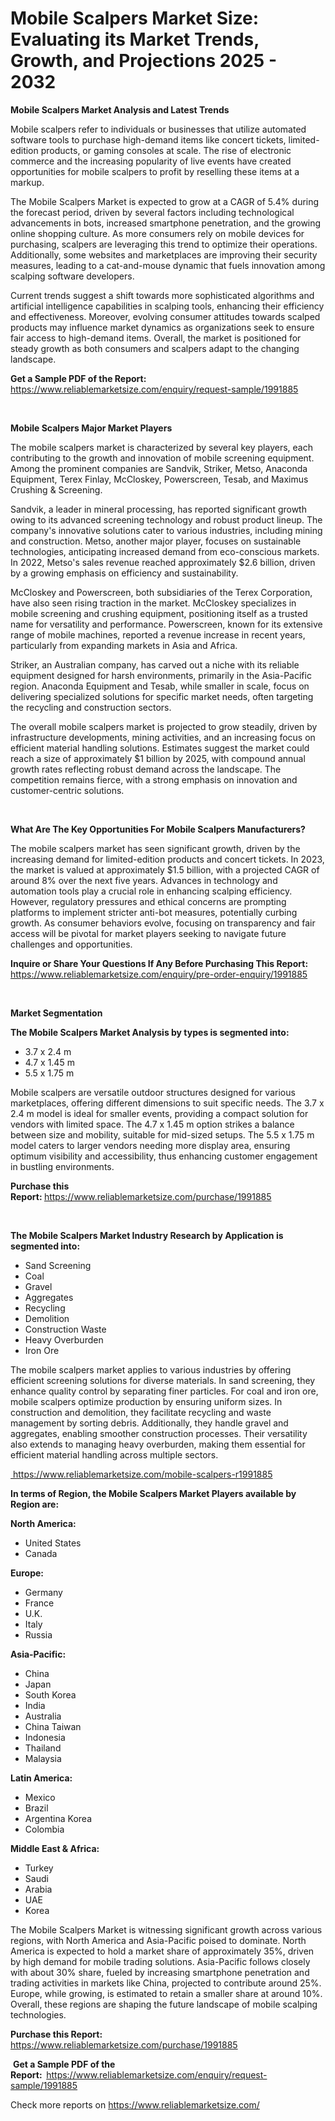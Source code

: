 <p><h1>Mobile Scalpers Market Size: Evaluating its Market Trends, Growth, and Projections 2025 - 2032</h1></p><p><strong>Mobile Scalpers Market Analysis and Latest Trends</strong></p>
<p><p>Mobile scalpers refer to individuals or businesses that utilize automated software tools to purchase high-demand items like concert tickets, limited-edition products, or gaming consoles at scale. The rise of electronic commerce and the increasing popularity of live events have created opportunities for mobile scalpers to profit by reselling these items at a markup. </p><p>The Mobile Scalpers Market is expected to grow at a CAGR of 5.4% during the forecast period, driven by several factors including technological advancements in bots, increased smartphone penetration, and the growing online shopping culture. As more consumers rely on mobile devices for purchasing, scalpers are leveraging this trend to optimize their operations. Additionally, some websites and marketplaces are improving their security measures, leading to a cat-and-mouse dynamic that fuels innovation among scalping software developers. </p><p>Current trends suggest a shift towards more sophisticated algorithms and artificial intelligence capabilities in scalping tools, enhancing their efficiency and effectiveness. Moreover, evolving consumer attitudes towards scalped products may influence market dynamics as organizations seek to ensure fair access to high-demand items. Overall, the market is positioned for steady growth as both consumers and scalpers adapt to the changing landscape.</p></p>
<p><strong>Get a Sample PDF of the Report:&nbsp;</strong> <a href="https://www.reliablemarketsize.com/enquiry/request-sample/1991885?utm_campaign=2936&utm_medium=2&utm_source=Github&utm_content=ia&utm_term=08042025&utm_id=mobile-scalpers">https://www.reliablemarketsize.com/enquiry/request-sample/1991885</a></p>
<p>&nbsp;</p>
<p><strong>Mobile Scalpers Major Market Players</strong></p>
<p><p>The mobile scalpers market is characterized by several key players, each contributing to the growth and innovation of mobile screening equipment. Among the prominent companies are Sandvik, Striker, Metso, Anaconda Equipment, Terex Finlay, McCloskey, Powerscreen, Tesab, and Maximus Crushing & Screening.</p><p>Sandvik, a leader in mineral processing, has reported significant growth owing to its advanced screening technology and robust product lineup. The company's innovative solutions cater to various industries, including mining and construction. Metso, another major player, focuses on sustainable technologies, anticipating increased demand from eco-conscious markets. In 2022, Metso's sales revenue reached approximately $2.6 billion, driven by a growing emphasis on efficiency and sustainability.</p><p>McCloskey and Powerscreen, both subsidiaries of the Terex Corporation, have also seen rising traction in the market. McCloskey specializes in mobile screening and crushing equipment, positioning itself as a trusted name for versatility and performance. Powerscreen, known for its extensive range of mobile machines, reported a revenue increase in recent years, particularly from expanding markets in Asia and Africa.</p><p>Striker, an Australian company, has carved out a niche with its reliable equipment designed for harsh environments, primarily in the Asia-Pacific region. Anaconda Equipment and Tesab, while smaller in scale, focus on delivering specialized solutions for specific market needs, often targeting the recycling and construction sectors.</p><p>The overall mobile scalpers market is projected to grow steadily, driven by infrastructure developments, mining activities, and an increasing focus on efficient material handling solutions. Estimates suggest the market could reach a size of approximately $1 billion by 2025, with compound annual growth rates reflecting robust demand across the landscape. The competition remains fierce, with a strong emphasis on innovation and customer-centric solutions.</p></p>
<p>&nbsp;</p>
<p><strong>What Are The Key Opportunities For Mobile Scalpers Manufacturers?</strong></p>
<p><p>The mobile scalpers market has seen significant growth, driven by the increasing demand for limited-edition products and concert tickets. In 2023, the market is valued at approximately $1.5 billion, with a projected CAGR of around 8% over the next five years. Advances in technology and automation tools play a crucial role in enhancing scalping efficiency. However, regulatory pressures and ethical concerns are prompting platforms to implement stricter anti-bot measures, potentially curbing growth. As consumer behaviors evolve, focusing on transparency and fair access will be pivotal for market players seeking to navigate future challenges and opportunities.</p></p>
<p><strong>Inquire or Share Your Questions If Any Before Purchasing This Report:</strong> <a href="https://www.reliablemarketsize.com/enquiry/pre-order-enquiry/1991885?utm_campaign=2936&utm_medium=2&utm_source=Github&utm_content=ia&utm_term=08042025&utm_id=mobile-scalpers">https://www.reliablemarketsize.com/enquiry/pre-order-enquiry/1991885</a></p>
<p>&nbsp;</p>
<p><strong>Market Segmentation</strong></p>
<p><strong>The Mobile Scalpers Market Analysis by types is segmented into:</strong></p>
<p><ul><li>3.7 x 2.4 m</li><li>4.7 x 1.45 m</li><li>5.5 x 1.75 m</li></ul></p>
<p><p>Mobile scalpers are versatile outdoor structures designed for various marketplaces, offering different dimensions to suit specific needs. The 3.7 x 2.4 m model is ideal for smaller events, providing a compact solution for vendors with limited space. The 4.7 x 1.45 m option strikes a balance between size and mobility, suitable for mid-sized setups. The 5.5 x 1.75 m model caters to larger vendors needing more display area, ensuring optimum visibility and accessibility, thus enhancing customer engagement in bustling environments.</p></p>
<p><strong>Purchase this Report:&nbsp;</strong><a href="https://www.reliablemarketsize.com/purchase/1991885?utm_campaign=2936&utm_medium=2&utm_source=Github&utm_content=ia&utm_term=08042025&utm_id=mobile-scalpers">https://www.reliablemarketsize.com/purchase/1991885</a></p>
<p>&nbsp;</p>
<p><strong>The Mobile Scalpers Market Industry Research by Application is segmented into:</strong></p>
<p><ul><li>Sand Screening</li><li>Coal</li><li>Gravel</li><li>Aggregates</li><li>Recycling</li><li>Demolition</li><li>Construction Waste</li><li>Heavy Overburden</li><li>Iron Ore</li></ul></p>
<p><p>The mobile scalpers market applies to various industries by offering efficient screening solutions for diverse materials. In sand screening, they enhance quality control by separating finer particles. For coal and iron ore, mobile scalpers optimize production by ensuring uniform sizes. In construction and demolition, they facilitate recycling and waste management by sorting debris. Additionally, they handle gravel and aggregates, enabling smoother construction processes. Their versatility also extends to managing heavy overburden, making them essential for efficient material handling across multiple sectors.</p></p>
<p><a href="https://www.reliablemarketsize.com/mobile-scalpers-r1991885?utm_campaign=2936&utm_medium=2&utm_source=Github&utm_content=ia&utm_term=08042025&utm_id=mobile-scalpers">&nbsp;https://www.reliablemarketsize.com/mobile-scalpers-r1991885</a></p>
<p><strong>In terms of Region, the Mobile Scalpers Market Players available by Region are:</strong></p>
<p>
    <p> <strong> North America: </strong>
        <ul>
            <li>United States</li>
            <li>Canada</li>
        </ul>
        </p> 
    <p> <strong> Europe: </strong>
        <ul>
            <li>Germany</li>
            <li>France</li>
            <li>U.K.</li>
            <li>Italy</li>
            <li>Russia</li>
        </ul>
        </p> 
    <p> <strong> Asia-Pacific: </strong>
        <ul>
            <li>China</li>
            <li>Japan</li>
            <li>South Korea</li>
            <li>India</li>
            <li>Australia</li>
            <li>China Taiwan</li>
            <li>Indonesia</li>
            <li>Thailand</li>
            <li>Malaysia</li>
        </ul>
        </p> 
    <p> <strong> Latin America: </strong>
        <ul>
            <li>Mexico</li>
            <li>Brazil</li>
            <li>Argentina Korea</li>
            <li>Colombia</li>
        </ul>
        </p> 
    <p> <strong> Middle East & Africa: </strong>
        <ul>
            <li>Turkey</li>
            <li>Saudi</li>
            <li>Arabia</li>
            <li>UAE</li>
            <li>Korea</li>
        </ul>
    </p>
    </p>
<p><p>The Mobile Scalpers Market is witnessing significant growth across various regions, with North America and Asia-Pacific poised to dominate. North America is expected to hold a market share of approximately 35%, driven by high demand for mobile trading solutions. Asia-Pacific follows closely with about 30% share, fueled by increasing smartphone penetration and trading activities in markets like China, projected to contribute around 25%. Europe, while growing, is estimated to retain a smaller share at around 10%. Overall, these regions are shaping the future landscape of mobile scalping technologies.</p></p>
<p><strong>Purchase this Report: </strong><a href="https://www.reliablemarketsize.com/purchase/1991885?utm_campaign=2936&utm_medium=2&utm_source=Github&utm_content=ia&utm_term=08042025&utm_id=mobile-scalpers">https://www.reliablemarketsize.com/purchase/1991885</a></p>
<p>&nbsp;<strong>Get a Sample PDF of the Report:&nbsp;&nbsp;</strong><a href="https://www.reliablemarketsize.com/enquiry/request-sample/1991885?utm_campaign=2936&utm_medium=2&utm_source=Github&utm_content=ia&utm_term=08042025&utm_id=mobile-scalpers">https://www.reliablemarketsize.com/enquiry/request-sample/1991885</a></p>
<p><strong></strong></p>
<p>Check more reports on <a href="https://www.reliablemarketsize.com/?utm_campaign=2936&utm_medium=2&utm_source=Github&utm_content=ia&utm_term=08042025&utm_id=mobile-scalpers">https://www.reliablemarketsize.com/</a></p>